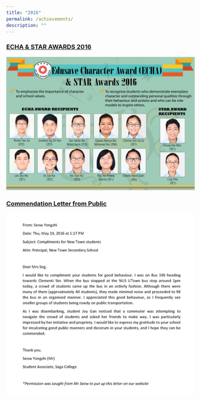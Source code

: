 ```yaml
---
title: "2016"
permalink: /achievements/
description: ""
---
```

<h3><u>ECHA &amp; STAR AWARDS 2016</u></h3>

![](/images/ECH%202016%201.jpg)

<h3><u>Commendation Letter from Public</u></h3>

![](/images/Letter.jpg)